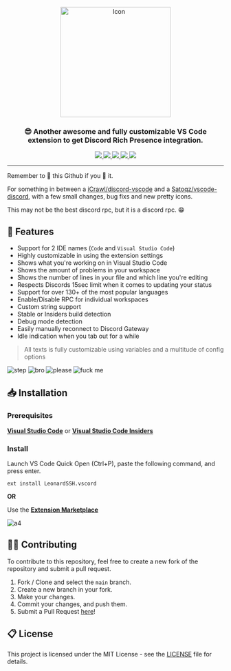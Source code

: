 <p align="center">
    <img src="https://i.imgur.com/IposHqf.png" alt="Icon" align="center" width="256">
<p>

<h3 align="center">
    😎 Another awesome and fully customizable VS Code extension to get Discord Rich Presence integration.
</h3>

<div align="center">
  <p>
    <a href="https://marketplace.visualstudio.com/items?itemName=LeonardSSH.vscord">
        <img src="https://img.shields.io/visual-studio-marketplace/v/LeonardSSH.vscord?style=flat-square" />
    </a>
    <a href="https://marketplace.visualstudio.com/items?itemName=LeonardSSH.vscord">
        <img src="https://img.shields.io/visual-studio-marketplace/d/LeonardSSH.vscord?style=flat-square" />
    </a>
    <a href="https://marketplace.visualstudio.com/items?itemName=LeonardSSH.vscord">
        <img src="https://img.shields.io/visual-studio-marketplace/i/LeonardSSH.vscord?style=flat-square" />
    </a>
    <a href="https://marketplace.visualstudio.com/items?itemName=LeonardSSH.vscord">
        <img src="https://vsmarketplacebadge.apphb.com/rating-short/LeonardSSH.vscord.svg?style=flat-square" />
    </a>
      <a href="https://gitter.im/LeonardSSH/vscord-support?utm_source=badge&utm_medium=badge&utm_campaign=pr-badge">
        <img src="https://img.shields.io/badge/gitter-support chat-green?color=40aa8b&style=flat-square" />
    </a>
  </p>
</div>

---

Remember to 🌟 this Github if you 💖 it.

For something in between a [iCrawl/discord-vscode](https://github.com/iCrawl/discord-vscode) and a [Satoqz/vscode-discord](https://github.com/Satoqz/vscode-discord), with a few small changes, bug fixs and new pretty icons.

This may not be the best discord rpc, but it is a discord rpc. 😁

## 📌 Features

-   Support for 2 IDE names (`Code` and `Visual Studio Code`)
-   Highly customizable in using the extension settings
-   Shows what you're working on in Visual Studio Code
-   Shows the amount of problems in your workspace
-   Shows the number of lines in your file and which line you're editing
-   Respects Discords 15sec limit when it comes to updating your status
-   Support for over 130+ of the most popular languages
-   Enable/Disable RPC for individual workspaces
-   Custom string support
-   Stable or Insiders build detection
-   Debug mode detection
-   Easily manually reconnect to Discord Gateway
-   Idle indication when you tab out for a while

> All texts is fully customizable using variables and a multitude of config options

![step](https://i.imgur.com/5wpuiix.png)
![bro](https://i.imgur.com/gUmhay8.png)
![please](https://i.imgur.com/OgdlUgB.png)
![fuck me](https://i.imgur.com/kIvk0ss.png)

## 📥 Installation

### Prerequisites

**[Visual Studio Code](https://code.visualstudio.com/)** or **[Visual Studio Code Insiders](https://code.visualstudio.com/insiders/)**

### Install

Launch VS Code Quick Open (Ctrl+P), paste the following command, and press enter.

```
ext install LeonardSSH.vscord
```

**OR**

Use the **[Extension Marketplace](https://code.visualstudio.com/docs/editor/extension-gallery)**

![a4](https://i.imgur.com/qMzox38.gif)

## 👨‍💻 Contributing

To contribute to this repository, feel free to create a new fork of the repository and submit a pull request.

1. Fork / Clone and select the `main` branch.
2. Create a new branch in your fork.
3. Make your changes.
4. Commit your changes, and push them.
5. Submit a Pull Request [here](https://github.com/LeonardSSH/vscord/pulls)!

## 📋 License

This project is licensed under the MIT License - see the [LICENSE](LICENSE) file for details.
